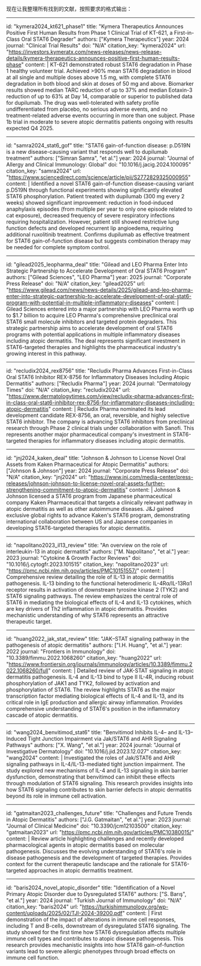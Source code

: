 现在让我整理所有找到的文献，按照要求的格式输出：

----
id: "kymera2024_kt621_phase1"
title: "Kymera Therapeutics Announces Positive First Human Results from Phase 1 Clinical Trial of KT-621, a First-in-Class Oral STAT6 Degrader"
authors: ["Kymera Therapeutics"]
year: 2024
journal: "Clinical Trial Results"
doi: "N/A"
citation_key: "kymera2024"
url: "https://investors.kymeratx.com/news-releases/news-release-details/kymera-therapeutics-announces-positive-first-human-results-phase"
content: |
  KT-621 demonstrated robust STAT6 degradation in Phase 1 healthy volunteer trial. Achieved >90% mean STAT6 degradation in blood at all single and multiple doses above 1.5 mg, with complete STAT6 degradation in both blood and skin at doses of 50 mg and above. Biomarker results showed median TARC reduction of up to 37% and median Eotaxin-3 reduction of up to 63% at Day 14, comparable or superior to published data for dupilumab. The drug was well-tolerated with safety profile undifferentiated from placebo, no serious adverse events, and no treatment-related adverse events occurring in more than one subject. Phase 1b trial in moderate to severe atopic dermatitis patients ongoing with results expected Q4 2025.

----
id: "samra2024_stat6_gof"
title: "STAT6 gain-of-function disease: p.D519N is a new disease-causing variant that responds well to dupilumab treatment"
authors: ["Simran Samra", "et al."]
year: 2024
journal: "Journal of Allergy and Clinical Immunology: Global"
doi: "10.1016/j.jacig.2024.100095"
citation_key: "samra2024"
url: "https://www.sciencedirect.com/science/article/pii/S2772829325000955"
content: |
  Identified a novel STAT6 gain-of-function disease-causing variant p.D519N through functional experiments showing significantly elevated STAT6 phosphorylation. Patient treated with dupilumab (300 mg every 2 weeks) showed significant improvement: reduction in food-induced anaphylaxis episodes (from multiple per year to only one episode related to cat exposure), decreased frequency of severe respiratory infections requiring hospitalization. However, patient still showed restrictive lung function defects and developed recurrent lip angioedema, requiring additional ruxolitinib treatment. Confirms dupilumab as effective treatment for STAT6 gain-of-function disease but suggests combination therapy may be needed for complete symptom control.

----
id: "gilead2025_leopharma_deal"
title: "Gilead and LEO Pharma Enter Into Strategic Partnership to Accelerate Development of Oral STAT6 Program"
authors: ["Gilead Sciences", "LEO Pharma"]
year: 2025
journal: "Corporate Press Release"
doi: "N/A"
citation_key: "gilead2025"
url: "https://www.gilead.com/news/news-details/2025/gilead-and-leo-pharma-enter-into-strategic-partnership-to-accelerate-development-of-oral-stat6-program-with-potential-in-multiple-inflammatory-diseases"
content: |
  Gilead Sciences entered into a major partnership with LEO Pharma worth up to $1.7 billion to acquire LEO Pharma's comprehensive preclinical oral STAT6 small molecule inhibitors and targeted protein degraders. This strategic partnership aims to accelerate development of oral STAT6 programs with potential applications in multiple inflammatory diseases including atopic dermatitis. The deal represents significant investment in STAT6-targeted therapies and highlights the pharmaceutical industry's growing interest in this pathway.

----
id: "recludix2024_rex8756"
title: "Recludix Pharma Advances First-in-Class Oral STAT6 Inhibitor REX-8756 for Inflammatory Diseases Including Atopic Dermatitis"
authors: ["Recludix Pharma"]
year: 2024
journal: "Dermatology Times"
doi: "N/A"
citation_key: "recludix2024"
url: "https://www.dermatologytimes.com/view/recludix-pharma-advances-first-in-class-oral-stat6-inhibitor-rex-8756-for-inflammatory-diseases-including-atopic-dermatitis"
content: |
  Recludix Pharma nominated its lead development candidate REX-8756, an oral, reversible, and highly selective STAT6 inhibitor. The company is advancing STAT6 inhibitors from preclinical research through Phase 2 clinical trials under collaboration with Sanofi. This represents another major pharmaceutical company's investment in STAT6-targeted therapies for inflammatory diseases including atopic dermatitis.

----
id: "jnj2024_kaken_deal"
title: "Johnson & Johnson to License Novel Oral Assets from Kaken Pharmaceutical for Atopic Dermatitis"
authors: ["Johnson & Johnson"]
year: 2024
journal: "Corporate Press Release"
doi: "N/A"
citation_key: "jnj2024"
url: "https://www.jnj.com/media-center/press-releases/johnson-johnson-to-license-novel-oral-assets-further-strengthening-commitment-to-atopic-dermatitis"
content: |
  Johnson & Johnson licensed a STAT6 program from Japanese pharmaceutical company Kaken Pharmaceutical that targets a clinically relevant pathway in atopic dermatitis as well as other autoimmune diseases. J&J gained exclusive global rights to advance Kaken's STAT6 program, demonstrating international collaboration between US and Japanese companies in developing STAT6-targeted therapies for atopic dermatitis.

----
id: "napolitano2023_il13_review"
title: "An overview on the role of interleukin-13 in atopic dermatitis"
authors: ["M. Napolitano", "et al."]
year: 2023
journal: "Cytokine & Growth Factor Reviews"
doi: "10.1016/j.cytogfr.2023.101515"
citation_key: "napolitano2023"
url: "https://pmc.ncbi.nlm.nih.gov/articles/PMC10151557/"
content: |
  Comprehensive review detailing the role of IL-13 in atopic dermatitis pathogenesis. IL-13 binding to the functional heterodimeric IL-4Rα/IL-13Rα1 receptor results in activation of downstream tyrosine kinase 2 (TYK2) and STAT6 signaling pathways. The review emphasizes the central role of STAT6 in mediating the biological effects of IL-4 and IL-13 cytokines, which are key drivers of Th2 inflammation in atopic dermatitis. Provides mechanistic understanding of why STAT6 represents an attractive therapeutic target.

----
id: "huang2022_jak_stat_review"
title: "JAK–STAT signaling pathway in the pathogenesis of atopic dermatitis"
authors: ["I.H. Huang", "et al."]
year: 2022
journal: "Frontiers in Immunology"
doi: "10.3389/fimmu.2022.1068260"
citation_key: "huang2022"
url: "https://www.frontiersin.org/journals/immunology/articles/10.3389/fimmu.2022.1068260/full"
content: |
  Detailed review of JAK-STAT signaling in atopic dermatitis pathogenesis. IL-4 and IL-13 bind to type II IL-4R, inducing robust phosphorylation of JAK1 and TYK2, followed by activation and phosphorylation of STAT6. The review highlights STAT6 as the major transcription factor mediating biological effects of IL-4 and IL-13, and its critical role in IgE production and allergic airway inflammation. Provides comprehensive understanding of STAT6's position in the inflammatory cascade of atopic dermatitis.

----
id: "wang2024_benvitimod_stat6"
title: "Benvitimod Inhibits IL-4– and IL-13–Induced Tight Junction Impairment via Jak/STAT6 and AHR Signaling Pathways"
authors: ["X. Wang", "et al."]
year: 2024
journal: "Journal of Investigative Dermatology"
doi: "10.1016/j.jid.2023.12.027"
citation_key: "wang2024"
content: |
  Investigated the roles of Jak/STAT6 and AHR signaling pathways in IL-4/IL-13-mediated tight junction impairment. The study explored new mechanisms of IL-4 and IL-13 signaling in skin barrier dysfunction, demonstrating that benvitimod can inhibit these effects through modulation of STAT6 signaling. This research provides insights into how STAT6 signaling contributes to skin barrier defects in atopic dermatitis beyond its role in immune cell activation.

----
id: "gatmaitan2023_challenges_future"
title: "Challenges and Future Trends in Atopic Dermatitis"
authors: ["J.G. Gatmaitan", "et al."]
year: 2023
journal: "Journal of Clinical Medicine"
doi: "10.3390/jcm12103500"
citation_key: "gatmaitan2023"
url: "https://pmc.ncbi.nlm.nih.gov/articles/PMC10380015/"
content: |
  Review article highlighting challenges and recently developed pharmacological agents in atopic dermatitis based on molecular pathogenesis. Discusses the evolving understanding of STAT6's role in disease pathogenesis and the development of targeted therapies. Provides context for the current therapeutic landscape and the rationale for STAT6-targeted approaches in atopic dermatitis treatment.

----
id: "baris2024_novel_atopic_disorder"
title: "Identification of a Novel Primary Atopic Disorder due to Dysregulated STAT6"
authors: ["S. Barış", "et al."]
year: 2024
journal: "Turkish Journal of Immunology"
doi: "N/A"
citation_key: "baris2024"
url: "https://turkishimmunology.org/wp-content/uploads/2025/02/TJI-2024-39200.pdf"
content: |
  First demonstration of the impact of alterations in immune cell responses, including T and B-cells, downstream of dysregulated STAT6 signaling. The study showed for the first time how STAT6 dysregulation affects multiple immune cell types and contributes to atopic disease pathogenesis. This research provides mechanistic insights into how STAT6 gain-of-function variants lead to severe allergic phenotypes through broad effects on immune cell function.